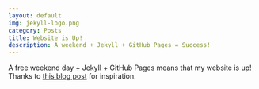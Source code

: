 ```yaml
---
layout: default
img: jekyll-logo.png
category: Posts
title: Website is Up!
description: A weekend + Jekyll + GitHub Pages = Success!
---
```

  A free weekend day + Jekyll + GitHub Pages means that my website is up!
  Thanks to <a href="https://medium.com/thoughts-and-notes/tool-build-a-personal-website-using-jekyll-blog-framework-7fd49c43be42">
  this blog post</a> for inspiration.